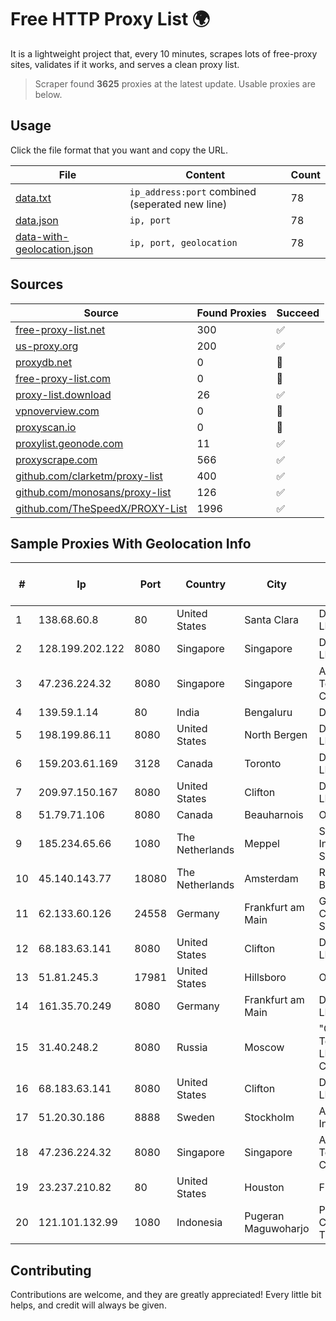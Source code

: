 
# Free HTTP Proxy List 🌍

It is a lightweight project that, every 10 minutes, scrapes lots of free-proxy sites, validates if it works, and serves a clean proxy list.


> Scraper found **3625** proxies at the latest update. Usable proxies are below.

## Usage

Click the file format that you want and copy the URL.


|File|Content|Count|
|----|-------|-----|
|[data.txt](https://raw.githubusercontent.com/themiralay/Proxy-List-World/master/data.txt)|`ip_address:port` combined (seperated new line)|78|
|[data.json](https://raw.githubusercontent.com/themiralay/Proxy-List-World/master/data.json)|`ip, port`|78|
|[data-with-geolocation.json](https://raw.githubusercontent.com/themiralay/Proxy-List-World/master/data-with-geolocation.json)|`ip, port, geolocation`|78|

## Sources

|Source|Found Proxies|Succeed|
|------|-------------|-------|
|[free-proxy-list.net](https://free-proxy-list.net)|300|✅|
|[us-proxy.org](https://www.us-proxy.org)|200|✅|
|[proxydb.net](http://proxydb.net)|0|🚫|
|[free-proxy-list.com](https://free-proxy-list.com/?page=&port=&type%5B%5D=http&type%5B%5D=https&up_time=0&search=Search)|0|🚫|
|[proxy-list.download](https://www.proxy-list.download/HTTP)|26|✅|
|[vpnoverview.com](https://vpnoverview.com/privacy/anonymous-browsing/free-proxy-servers)|0|🚫|
|[proxyscan.io](https://www.proxyscan.io)|0|🚫|
|[proxylist.geonode.com](https://proxylist.geonode.com/api/proxy-list?limit=300&page=1&sort_by=lastChecked&sort_type=desc&protocols=http,https)|11|✅|
|[proxyscrape.com](https://api.proxyscrape.com/v2/?request=displayproxies&protocol=http&timeout=10000&country=all&ssl=all&anonymity=all)|566|✅|
|[github.com/clarketm/proxy-list](https://raw.githubusercontent.com/clarketm/proxy-list/master/proxy-list-raw.txt)|400|✅|
|[github.com/monosans/proxy-list](https://raw.githubusercontent.com/monosans/proxy-list/main/proxies/http.txt)|126|✅|
|[github.com/TheSpeedX/PROXY-List](https://raw.githubusercontent.com/TheSpeedX/PROXY-List/master/http.txt)|1996|✅|


## Sample Proxies With Geolocation Info

|#|Ip|Port|Country|City|Internet Service Provider|
|-|--|----|-------|----|-------------------------|
|1|138.68.60.8|80|United States|Santa Clara|DigitalOcean, LLC|
|2|128.199.202.122|8080|Singapore|Singapore|DigitalOcean, LLC|
|3|47.236.224.32|8080|Singapore|Singapore|Alibaba (US) Technology Co., Ltd.|
|4|139.59.1.14|80|India|Bengaluru|DIGITALOCEAN|
|5|198.199.86.11|8080|United States|North Bergen|DigitalOcean, LLC|
|6|159.203.61.169|3128|Canada|Toronto|DigitalOcean, LLC|
|7|209.97.150.167|8080|United States|Clifton|DigitalOcean, LLC|
|8|51.79.71.106|8080|Canada|Beauharnois|OVH SAS|
|9|185.234.65.66|1080|The Netherlands|Meppel|Stark Industries Solutions LTD|
|10|45.140.143.77|18080|The Netherlands|Amsterdam|RoyaleHosting BV|
|11|62.133.60.126|24558|Germany|Frankfurt am Main|Global Connectivity Solutions LLP|
|12|68.183.63.141|8080|United States|Clifton|DigitalOcean, LLC|
|13|51.81.245.3|17981|United States|Hillsboro|OVH SAS|
|14|161.35.70.249|8080|Germany|Frankfurt am Main|DigitalOcean, LLC|
|15|31.40.248.2|8080|Russia|Moscow|"Cloud Technologies" LLC trading as Cloud.ru|
|16|68.183.63.141|8080|United States|Clifton|DigitalOcean, LLC|
|17|51.20.30.186|8888|Sweden|Stockholm|Amazon.com, Inc.|
|18|47.236.224.32|8080|Singapore|Singapore|Alibaba (US) Technology Co., Ltd.|
|19|23.237.210.82|80|United States|Houston|FDCservers.net|
|20|121.101.132.99|1080|Indonesia|Pugeran Maguwoharjo|PT SELARAS CITRA TERABIT|



## Contributing

Contributions are welcome, and they are greatly appreciated! Every
little bit helps, and credit will always be given.

